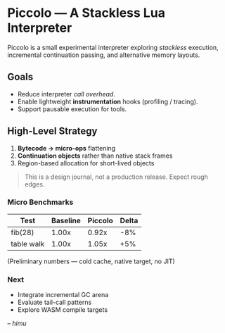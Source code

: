 # Piccolo — A Stackless Lua Interpreter

Piccolo is a small experimental interpreter exploring *stackless* execution,
incremental continuation passing, and alternative memory layouts.

## Goals

- Reduce interpreter *call overhead*.
- Enable lightweight **instrumentation** hooks (profiling / tracing).
- Support pausable execution for tools.

## High-Level Strategy

1. **Bytecode → micro-ops** flattening
2. **Continuation objects** rather than native stack frames
3. Region-based allocation for short-lived objects

> This is a design journal, not a production release. Expect rough edges.

### Micro Benchmarks

| Test | Baseline | Piccolo | Delta |
|------|----------|---------|-------|
| fib(28) | 1.00x | 0.92x | -8% |
| table walk | 1.00x | 1.05x | +5% |

(Preliminary numbers — cold cache, native target, no JIT)

### Next

- Integrate incremental GC arena
- Evaluate tail-call patterns
- Explore WASM compile targets

*– himu*